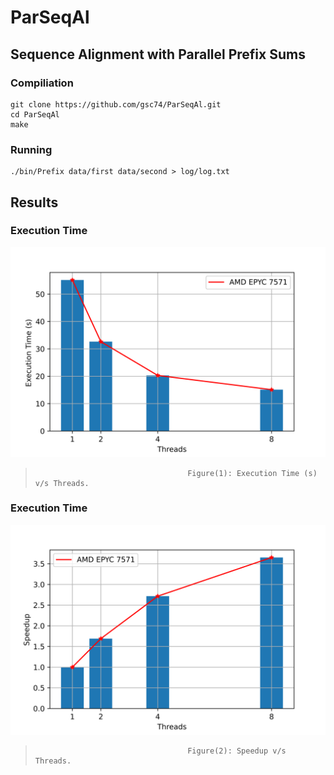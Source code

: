 # ParSeqAl
## Sequence Alignment with Parallel Prefix Sums

### Compiliation
```
git clone https://github.com/gsc74/ParSeqAl.git
cd ParSeqAl
make
```

### Running
```
./bin/Prefix data/first data/second > log/log.txt 
```

## Results
### Execution Time 
![Alt text](ExecTime.png?raw=true "Execution Time (s)")
>                                       Figure(1): Execution Time (s) v/s Threads.

### Execution Time 
![Alt text](SpeedUp.png?raw=true "Speed Up")
>                                       Figure(2): Speedup v/s Threads.
